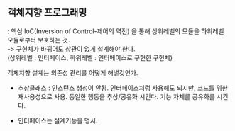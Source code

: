 ## 객체지향 프로그래밍
: 핵심 IoC(Inversion of Control-제어의 역전) 을 통해 상위레벨의 모듈을 하위레벨 모듈로부터 보호하는 것.   
-> 구현체가 바뀌어도 상관이 없게 설계해야 한다.    
(상위레벨 : 인터페이스, 하위레벨 : 인터페이스로 구현한 구현체)   

객체지향 설계는 의존성 관리를 어떻게 해낼것인가.   


- 추상클래스 : 인스턴스 생성이 안됨. 인터페이스처럼 사용해도 되지만,
코드를 위한 재사용성으로 사용. 동일한 행동을 추상/공유화 시킨다.
기능 자체를 공유화를 시킨다.   

- 인터페이스는 설계기능을 명시.  
